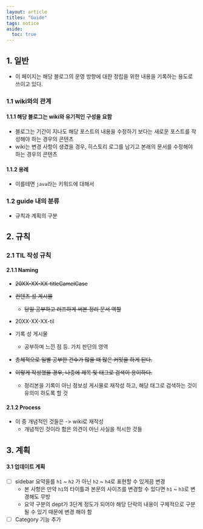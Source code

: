 ```yaml
---
layout: article
titles: "Guide"
tags: notice
aside:
  toc: true
---
```




## 1. 일반

- 이 페이지는 해당 블로그의 운영 방향에 대한 정립을 위한 내용을 기록하는 용도로 쓰이고 있다.

  

### 1.1 wiki와의 관계

#### 1.1.1 해당 블로그는 wiki와 유기적인 구성을 요함

- 블로그는 기간이 지나도 해당 포스트의 내용을 수정하기 보다는 새로운 포스트를 작성해야 하는 경우의 콘텐츠
- wiki는 변경 사항이 생겼을 경우, 히스토리 로그를 남기고 본래의 문서를 수정해야 하는 경우의 콘텐츠

#### 1.1.2 용례

- 이를테면 `java`라는 키워드에 대해서



### 1.2 guide 내의 분류

- 규칙과 계획의 구분



## 2. 규칙

### 2.1 TIL 작성 규칙

#### 2.1.1 Naming

- ~~20XX-XX-XX-titleCamelCase~~
- ~~컨텐츠 성 게시물~~
  - ~~당일 공부하고 러프하게 써본 정리 문서 역할~~
  
- 20XX-XX-XX-til
- 기록 성 게시물
  - 공부하며 느낀 점 등. 가치 판단의 영역
  
- ~~총체적으로 일별 공부한 건수가 많을 때 많은 커밋을 하게 된다.~~
- ~~이렇게 작성했을 경우, 나중에 제목 및 태그로 검색이 용이하다.~~
  - 정리본을 기록이 아닌 정보성 게시물로 재작성 하고, 해당 태그로 검색하는 것이 유의미 하도록 할 것

#### 2.1.2 Process

- 이 중 개념적인 것들은 -> wiki로 재작성
  - 개념적인 것이라 함은 의견이 아닌 사실을 적시한 것들



## 3. 계획

#### 3.1 업데이트 계획

- [ ] sidebar 요약을를 `h1` ~ `h2` 가 아닌 `h2` ~ `h4`로 표현할 수 있게끔 변경
  - 본 사항은 만약 `h1`의 타이틀과 본문의 사이즈를 변경할 수 있다면 `h1` ~ `h3`로 변경해도 무방
  - 요약 구분의 dept가 3단계 정도가 되어야 해당 단락의 내용이 구체적으로 구분될 수 있기 때문에 변경 해야 함
- [ ] Category 기능 추가
